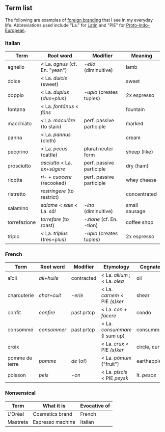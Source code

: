 ## Term list
The following are examples of [foreign branding](https://www.sas.upenn.edu/~haroldfs/popcult/handouts/adverts/forbrand.html) that I see in my everyday life. Abbreviations used include "La." for [Latin](https://en.wikipedia.org/wiki/Latin) and "PIE" for [Proto-Indo-European](https://en.wikipedia.org/wiki/Proto-Indo-European_language).

### Italian

| Term          | Root word                      | Modifier                 |  Meaning      |
| ------------- | ---------------------------    | ------------------------ | ------------  |
| agnello       | < La. *agnus* (cf. En. "yean") | *-ello* (diminuitive)    | lamb          |
| dolce         | < La. *dulcis* (sweet)         |                          | sweet         |
| doppio        | < La. *duplus* (*duo*+*plus*)  | *-uplo* (creates tuples) | 2x espresso   |
| fontana       | < La. *fontānus* < *fōns*      |                          | fountain      |
| macchiato     | < La. *maculāre* (to stain)    | perf. passive participle | marked        |
| panna         | < La. *pannus* (cloth)         |                          | cream         |
| pecorino      | < La. *pecus* (cattle)         | plural neuter form       | sheep (like)  |
| prosciutto    | *asciutto* < La. *ex*+*sūgere* | perf. passive participle | dry (ham)     |
| ricotta       | *ri-* + *cuocere* (recooked)   | perf. passive participle | whey cheese   |
| ristretto     | *restringere* (to restrict)    |                          | concentrated  |
| salamino      | *salame* < *sale* < La. *sāl*  | *-ino* (diminuitive)     | small sausage |
| torrefazione  | *torrefare* (to roast)         | *-zione* (cf. En. -tion) | coffee shop   |
| triplo        | < La. *triplus* (tres+plus)    | *-uplo* (creates tuples) | 2x espresso   |


### French

| Term           | Root word      | Modifier   | Etymology                     | Cognates      | Meaning      |
| -------------  | ------------   | ---------  | ----------------------------  | ------------  | ------------ |
| aïoli          | *ail*+*huile*  | contracted | < La. *allium* ; < La. *olea* | oil           | garlic mayo  |
| charcuterie    | *char*+*cuit*  | *-erie*    | < La. *carnem* < PIE *(s)ker* | shear         | meat platter |
| confit         | *confire*      | past prtcp | < La. *con* + *facere*        | condo         | pickled      |
| consommé       | *consommer*    | past prtcp | < La. *consummare* (I sum up) | consummate    | broth        |
| croix          |                |            | < La. *crux* < PIE *(s)ker*   | circle, curve | cross        |
| pomme de terre | *pomme*        | *de* (of)  | < La. *pōmum* ("fruit")       | earthapple    | potato       |
| poisson        | *peis*         | *-on*      | < La. *piscis* < PIE *peysḱ*  | It. *pesce*   | fish         |

### Nonsensical

| Term          | What it is       | Evocative of  |
| ------------- | ---------------- | ------------- |
| L'Oréal       | Cosmetics brand  | French        |
| Mastreta      | Espresso machine | Italian       |

